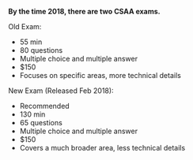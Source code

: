 __By the time 2018, there are two CSAA exams.__

Old Exam:
* 55 min
* 80 questions
* Multiple choice and multiple answer
* $150
* Focuses on specific areas, more technical details

New Exam (Released Feb 2018):
* Recommended
* 130 min
* 65 questions
* Multiple choice and multiple answer
* $150
* Covers a much broader area, less technical details